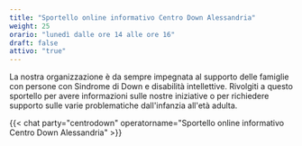 ```yaml
---
title: "Sportello online informativo Centro Down Alessandria"
weight: 25
orario: "lunedì dalle ore 14 alle ore 16"
draft: false
attivo: "true"
---
```


La nostra organizzazione è da sempre impegnata al supporto delle famiglie con persone con Sindrome di Down e disabilità intellettive. Rivolgiti a questo sportello per avere informazioni sulle nostre iniziative o per richiedere supporto sulle varie problematiche dall'infanzia all'età adulta.

{{< chat party="centrodown" operatorname="Sportello online informativo Centro Down Alessandria" >}}
